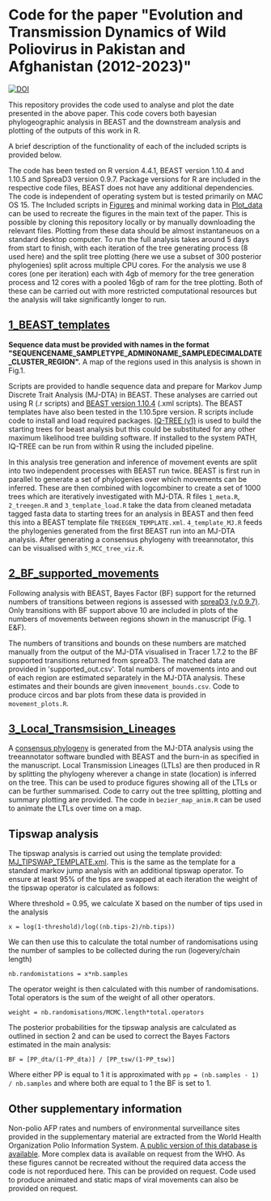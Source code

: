 # Code for the paper "Evolution and Transmission Dynamics of Wild Poliovirus in Pakistan and Afghanistan (2012-2023)"

[![DOI](https://zenodo.org/badge/744093338.svg)](https://doi.org/10.5281/zenodo.15387814)

This repository provides the code used to analyse and plot the date presented in the above paper. This code covers both bayesian phylogeographic analysis in BEAST and the downstream analysis and plotting of the outputs of this work in R. 

A brief description of the functionality of each of the included scripts is provided below.

The code has been tested on R version 4.4.1, BEAST version 1.10.4 and 1.10.5 and SpreaD3 version 0.9.7. Package versions for R are included in the respective code files, BEAST does not have any additional dependencies. The code is independent of operating system but is tested primarily on MAC OS 15. The Included scripts in [Figures](./Figures) and minimal working data in [Plot_data](./Plot_data) can be used to recreate the figures in the main text of the paper. This is possible by cloning this repository locally or by manually downloading the relevant files. Plotting from these data should be almost instantaneuos on a standard desktop computer. To run the full analysis takes around 5 days from start to finish, with each iteration of the tree generating process (8 used here) and the split tree plotting (here we use a subset of 300 posterior phylogenies) split across multiple CPU cores. For the analysis we use 8 cores (one per iteration) each with 4gb of memory for the tree generation process and 12 cores with a pooled 16gb of ram for the tree plotting. Both of these can be carried out with more restricted computational resources but the analysis will take significantly longer to run.


## [1_BEAST_templates](./1_BEAST_templates)
**Sequence data must be provided with names in the format "SEQUENCENAME_SAMPLETYPE_ADMIN0NAME_SAMPLEDECIMALDATE_CLUSTER_REGION".** A map of the regions used in this analysis is shown in Fig.1.

Scripts are provided to handle sequence data and prepare for Markov Jump Discrete Trait Analysis (MJ-DTA) in BEAST. These analyses are carried out using R (.r scripts) and [BEAST version 1.10.4](https://beast.community/) (.xml scripts). The BEAST templates have also been tested in the 1.10.5pre version. R scripts include code to install and load required packages. [IQ-TREE (v1)](http://www.iqtree.org/) is used to build the starting trees for beast analysis but this could be substituted for any other maximum likelihood tree building software. If installed to the system PATH, IQ-TREE can be run from within R using the included pipeline.

In this analysis tree generation and inference of movement events are split into two independent processes with BEAST run twice. BEAST is first run in parallel to generate a set of phylogenies over which movements can be inferred. These are then combined with logcombiner to create a set of 1000 trees which are iteratively investigated with MJ-DTA. R files `1_meta.R`, `2_treegen.R` and `3_template_load.R` take the data from cleaned metadata tagged fasta data to starting trees for an analysis in BEAST and then feed this into a BEAST template file `TREEGEN_TEMPLATE.xml`. `4_template_MJ.R` feeds the phylogenies generated from the first BEAST run into an MJ-DTA analysis. After generating a consensus phylogeny with treeannotator, this can be visualised with `5_MCC_tree_viz.R`.

## [2_BF_supported_movements](./2_BF_supported_movements)
Following analysis with BEAST, Bayes Factor (BF) support for the returned numbers of transitions between regions is assessed with [spreaD3 (v.0.9.7)](https://rega.kuleuven.be/cev/ecv/software/SpreaD3). Only transitions with BF support above 10 are included in plots of the numbers of movements between regions shown in the manuscript (Fig. 1 E&F).

The numbers of transitions and bounds on these numbers are matched manually from the output of the MJ-DTA visualised in Tracer 1.7.2 to the BF supported transitions returned from spreaD3. The matched data are provided in 'supported_out.csv'. Total numbers of movements into and  out of each region are estimated separately in the MJ-DTA analysis. These estimates and their bounds are given in`movement_bounds.csv`. Code to produce circos and bar plots from these data is provided in `movement_plots.R`.

## [3_Local_Transmsision_Lineages](./3_Local_Transmsision_Lineages)
A [consensus phylogeny](./MJ_MCC_CA_DS.trees/) is generated from the MJ-DTA analysis using the treeannotator software bundled with BEAST and the burn-in as specified in the manuscript. Local Transmission Lineages (LTLs) are then produced in R by splitting the phylogeny wherever a change in state (location) is inferred on the tree. This can be used to produce figures showing all of the LTLs or can be further summarised. Code to carry out the tree splitting, plotting and summary plotting are provided. The code in `bezier_map_anim.R` can be used to animate the LTLs over time on a map.

## Tipswap analysis 
The tipswap analysis is carried out using the template provided: [MJ_TIPSWAP_TEMPLATE.xml](./1_BEAST_templates/MJ_TIPSWAP_TEMPLATE.xml). This is the same as the template for a standard markov jump analysis with an additional tipswap operator. To ensure at least 95% of the tips are swapped at each iteration the weight of the tipswap operator is calculated as follows:

Where threshold = 0.95, we calculate X based on the number of tips used in the analysis

`x = log(1-threshold)/log((nb.tips-2)/nb.tips))`

We can then use this to calculate the total number of randomisations using the number of samples to be collected during the run (logevery/chain length)

`nb.randomistations = x*nb.samples`

The operator weight is then calculated with this number of randomisations. Total operators is the sum of the weight of all other operators.

`weight = nb.randomisations/MCMC.length*total.operators`

The posterior probabilities for the tipswap analysis are calculated as outlined in section 2 and can be used to correct the Bayes Factors estimated in the main analysis:

`BF = [PP_dta/(1-PP_dta)] / [PP_tsw/(1-PP_tsw)]`

Where either PP is equal to 1 it is approximated with `pp = (nb.samples - 1) / nb.samples` and where both are equal to 1 the BF is set to 1.

## Other supplementary information
Non-polio AFP rates and numbers of environmental surveillance sites provided in the supplementary material are extracted from the World Health Organization Polio Information System. [A public version of this database is available](https://extranet.who.int/polis/public/CaseCount.aspx). More complex data is available on request from the WHO. 
As these figures cannot be recreated without the required data access the code is not reporduced here. This can be provided on request. Code used to produce animated and static maps of viral movements can also be provided on request.



